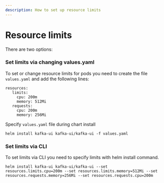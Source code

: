 ```yaml
---
description: How to set up resource limits
---
```


# Resource limits

There are two options:

### Set limits via changing values.yaml

To set or change resource limits for pods you need to create the file `values.yaml` and add the following lines:

```
resources:
   limits:
     cpu: 200m
     memory: 512Mi
   requests:
     cpu: 200m
     memory: 256Mi
```

Specify `values.yaml` file during chart install

```
helm install kafka-ui kafka-ui/kafka-ui -f values.yaml
```

### Set limits via CLI

To set limits via CLI you need to specify limits with helm install command.

```
helm install kafka-ui kafka-ui/kafka-ui --set resources.limits.cpu=200m --set resources.limits.memory=512Mi --set resources.requests.memory=256Mi --set resources.requests.cpu=200m 
```
